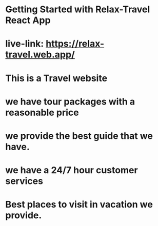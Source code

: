 # Getting Started with Relax-Travel React App

# live-link: https://relax-travel.web.app/

# This is  a Travel website 
# we have tour packages with a reasonable price
# we provide the best guide that we have.
# we have a 24/7 hour customer services
# Best places to visit in vacation we provide.
